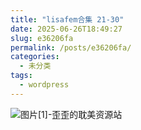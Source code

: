 ```yaml
---
title: "lisafem合集 21-30"
date: 2025-06-26T18:49:27
slug: e36206fa
permalink: /posts/e36206fa/
categories:
  - 未分类
tags:
  - wordpress
---
```


![图片[1]-歪歪的耽美资源站](/images/wp/e36206fa-bf90bd6d.jpg)
